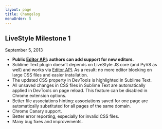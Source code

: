 ```yaml
---
layout: page
title: Changelog
menuOrder: 5
---
```

## LiveStyle Milestone 1
<div class="release-date">September 5, 2013</div>

* **Public [Editor API](/editor-api/): authors can add support for new editors.**
* Sublime Text plugin doesn’t depends on LiveStyle JS core (and PyV8 as well) and works via [Editor API](/editor-api/). As a result: no more editor blocking on large CSS files and easier installation.
* The updated CSS property in DevTools is highlighted in Sublime Text.
* All unsaved changes in CSS files in Sublime Text are automatically applied in DevTools on page reload. This feature can be disabled in Chrome extension options.
* Better file associations hinting: associations saved for one page are automatically substituted for all pages of the same domain.
* Chrome Canary support.
* Better error reporting, especially for invalid CSS files.
* Many bug fixes and improvements.
